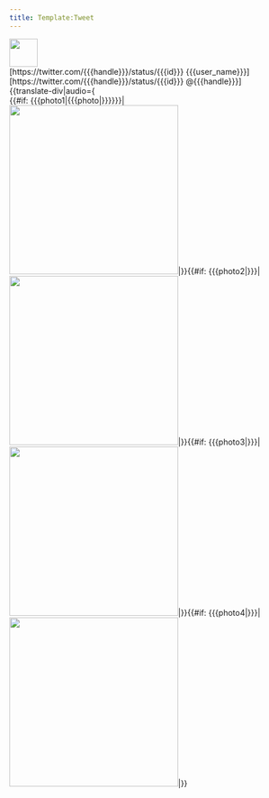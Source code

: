 ```yaml
---
title: Template:Tweet
---
```


<div class="tweet">
<div class="tweet-header"><!--
--><Image src="{{{user_picture}}}" width="50" link="https://twitter.com/{{{handle}}}/status/{{{id}}}"/><!--
--><div class="tweet-author">
<div class="tweet-username">[https://twitter.com/{{{handle}}}/status/{{{id}}} {{{user_name}}}]</div>
<div class="tweet-handle">[https://twitter.com/{{{handle}}}/status/{{{id}}} @{{{handle}}}]</div>
</div>
</div>
<div class="tweet-text">{{translate-div|audio={<Audio src="}"/>|<Audio_src="{{{audio|"/>}}}{{{text}}}}}</div><!--
--><div><!--
-->{{#if: {{{photo1|{{{photo|}}}}}}|<Image src="{{{photo1" position="{{{photo}}}}}}" width="300"/>|}}<!--
-->{{#if: {{{photo2|}}}|<Image src="{{{photo2}}}" width="300" link="https://twitter.com/{{{handle}}}/status/{{{id}}}"/>|}}<!--
-->{{#if: {{{photo3|}}}|<Image src="{{{photo3}}}" width="300" link="https://twitter.com/{{{handle}}}/status/{{{id}}}"/>|}}<!--
-->{{#if: {{{photo4|}}}|<Image src="{{{photo4}}}" width="300" link="https://twitter.com/{{{handle}}}/status/{{{id}}}"/>|}}<!--
--></div><!--
--></div>